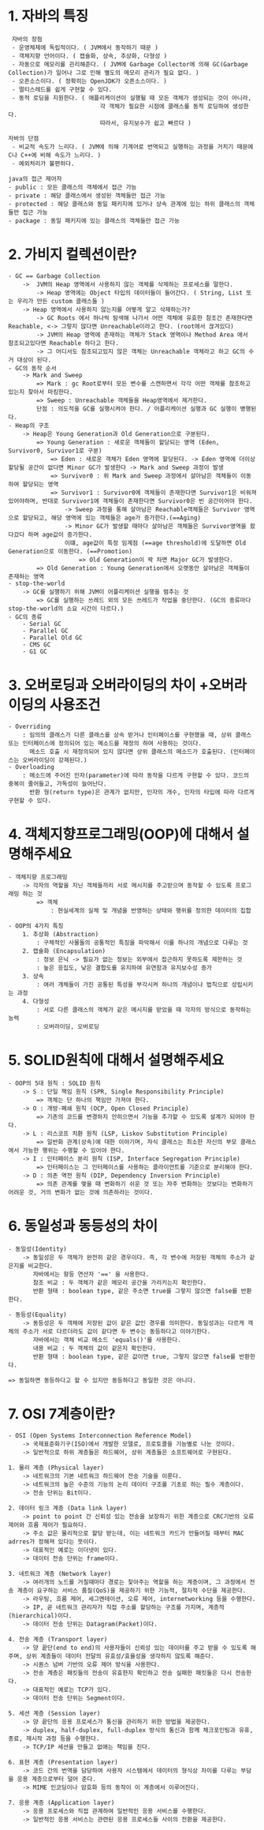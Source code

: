 # 1. 자바의 특징
     자바의 장점
     - 운영체제에 독립적이다. ( JVM에서 동작하기 때문 )
     - 객체지향 언어이다. ( 캡슐화, 상속, 추상화, 다형성 )
     - 자동으로 메모리를 괸리해준다. ( JVM에 Garbage Collector에 의해 GC(Garbage Collection)가 일어나 그로 인해 별도의 메모리 관리가 필요 없다. )
     - 오픈소스이다. ( 정확히는 OpenJDK가 오픈소스이다. )
     - 멀티스레드를 쉽게 구현할 수 있다.
     - 동적 로딩을 지원한다. ( 애플리케이션이 실행될 때 모든 객체가 생성되는 것이 아니라, 
                              각 객체가 필요한 시점에 클래스를 동적 로딩하여 생성한다. 
                              따라서, 유지보수가 쉽고 빠르다 )
    
    자바의 단점
     - 비교적 속도가 느리다. ( JVM에 의해 기계어로 번역되고 실행하는 과정을 거치기 때문에 C나 C++에 비해 속도가 느리다. )
     - 예외처리가 불편하다.

    java의 접근 제어자
    - public : 모든 클래스의 객체에서 접근 가능
    - private : 해당 클래스에서 생성된 객체들만 접근 가능
    - protected : 해당 클래스와 동일 패키지에 있거나 상속 관계에 있는 하위 클래스의 객체들만 접근 가능
    - package : 동일 패키지에 있는 클래스의 객체들만 접근 가능


# 2. 가비지 컬렉션이란?
    - GC == Garbage Collection
        ->  JVM의 Heap 영역에서 사용하지 않는 객체를 삭제하는 프로세스를 말한다.
            -> Heap 영역에는 Object 타입의 데이터들이 들어간다. ( String, List 또는 우리가 만든 custom 클래스들 )
        -> Heap 영역에서 사용하지 않는지를 어떻게 알고 삭제하는가?
            -> GC Roots 에서 하나씩 탐색해 나가서 어떤 객체에 유효한 참조간 존재한다면 Reachable, <-> 그렇지 않다면 Unreachable이라고 한다. (root에서 끊겨있다) 
            -> JVM의 Heap 영역에 존재하는 객체가 Stack 영역이나 Method Area 에서 참조되고있다면 Reachable 하다고 한다.
            -> 그 어디서도 참조되고있지 않은 객체는 Unreachable 객체라고 하고 GC의 수거 대상이 된다.
    - GC의 동작 순서
        -> Mark and Sweep
            => Mark : gc Root로부터 모든 변수를 스캔하면서 각각 어떤 객체를 참조하고 있는지 찾아서 마킹한다.
            => Sweep : Unreachable 객체들을 Heap영역에서 제거한다.
            단점 : 의도적을 GC를 실행시켜야 한다. / 어플리케이션 실행과 GC 실행이 병행된다.
    - Heap의 구조
        -> Heap은 Young Generation과 Old Generation으로 구분된다.
            => Young Generation : 새로운 객체들이 할당되는 영역 (Eden, Survivor0, Survivor1로 구분)
                => Eden : 새로운 객체가 Eden 영역에 할당된다. -> Eden 영역에 더이상 할당될 공간이 없다면 Minor GC가 발생한다 -> Mark and Sweep 과정이 발생
                => Survivor0 : 위 Mark and Sweep 과정에서 살아남은 객체들이 이동하여 할당되는 영역
                => Survivor1 : Survivor0에 객체들이 존재한다면 Survivor1은 비워져 있어야하며, 반대로 Survivor1에 객체들이 존재한다면 Survivor0은 빈 공간이어야 한다.
                    -> Sweep 과정을 통해 살아남은 Reachable객체들은 Survivor 영역으로 할당되고, 해당 영역에 있는 객체들은 age가 증가한다.(==Aging)
                    -> Minor GC가 발생할 때마다 살아남은 객체들은 Survivor영역을 왔다갔다 하며 age값이 증가한다.
                    이떄, age값이 특정 임계점 (==age threshold)에 도달하면 Old Generation으로 이동한다. (==Promotion)
                        => Old Generation이 꽉 차면 Major GC가 발생한다.
            => Old Generation : Young Generation에서 오랫동안 살아남은 객체들이 존재하는 영역
    - stop-the-world
        -> GC를 실행하기 위해 JVM이 어플리케이션 실행을 멈추는 것
            => GC를 실행하는 쓰레드 외의 모든 쓰레드가 작업을 중단한다. (GC의 종류마다 stop-the-world의 소요 시간이 다르다.)
    - GC의 종류
        - Serial GC
        - Parallel GC
        - Parallel Old GC
        - CMS GC
        - G1 GC

# 3. 오버로딩과 오버라이딩의 차이 +오버라이딩의 사용조건
    - Overriding
        : 임의의 클래스가 다른 클래스를 상속 받거나 인터페이스를 구현했을 때, 상위 클래스 또는 인터페이스에 정의되어 있는 메소드를 재정의 하여 사용하는 것이다. 
          메소드 호출 시 재정의되어 있지 않다면 상위 클래스의 메소드가 호출된다. (인터페이스는 오버라이딩이 강제된다.)
    - Overloading
        : 메소드에 주어진 인자(parameter)에 따라 동작을 다르게 구현할 수 있다. 코드의 중복이 줄어들고, 가독성이 늘어난다. 
          반환 형(return type)은 관계가 없지만, 인자의 개수, 인자의 타입에 따라 다르게 구현할 수 있다.

# 4. 객체지향프로그래밍(OOP)에 대해서 설명해주세요
    - 객체지향 프로그래밍
        -> 각자의 역할을 지닌 객체들끼리 서로 메시지를 주고받으며 동작할 수 있도록 프로그래밍 하는 것
            => 객체
                : 현실세계의 실체 및 개념을 반영하는 상태와 행위를 정의한 데이터의 집합

    - OOP의 4가지 특징
        1. 추상화 (Abstraction)
            : 구체적인 사물들의 공통적인 특징을 파악해서 이를 하나의 개념으로 다루는 것
        2. 캡슐화 (Encapsulation)
            : 정보 은닉 -> 필요가 없는 정보는 외부에서 접근하지 못하도록 제한하는 것
            : 높은 응집도, 낮은 결합도를 유지하여 유연함과 유지보수성 증가
        3. 상속
            : 여러 개체들이 가진 공통된 특성을 부각시켜 하나의 개념이나 법칙으로 성립시키는 과정
        4. 다형성
            : 서로 다른 클래스의 객체가 같은 메시지를 받았을 때 각자의 방식으로 동작하는 능력
            : 오버라이딩, 오버로딩

# 5. SOLID원칙에 대해서 설명해주세요
    - OOP의 5대 원칙 : SOLID 원칙
        -> S : 단일 책임 원칙 (SPR, Single Responsibility Principle)
            => 객체는 단 하나의 책임만 가져야 한다.
        -> O : 개방-폐쇄 원칙 (OCP, Open Closed Principle)
            => 기존의 코드를 변경하지 안히으면서 기능을 추가할 수 있도록 설계가 되어야 한다.
        -> L : 리스코프 치환 원칙 (LSP, Liskov Substitution Principle)
            => 일반화 관계(상속)에 대한 이야기며, 자식 클래스는 최소한 자신의 부모 클래스에서 가능한 행위는 수행할 수 있어야 한다.
        -> I : 인터페이스 분리 원칙 (ISP, Interface Segregation Principle)
            => 인터페이스는 그 인터페이스를 사용하는 클라이언트를 기준으로 분리해야 한다.
        -> D : 의존 역전 원칙 (DIP, Dependency Inversion Principle)
            => 의존 관계를 맺을 때 변화하기 쉬운 것 또는 자주 변화하는 것보다는 변화하기 어려운 것, 거의 변화가 없는 것에 의존하라는 것이다.


# 6. 동일성과 동등성의 차이
    - 동일성(Identity)
        -> 동일성은 두 객체가 완전히 같은 경우이다. 즉, 각 변수에 저장된 객체의 주소가 같은지를 비교한다. 
           자바에서는 항등 연산자 '==' 을 사용한다.
           참조 비교 : 두 객체가 같은 메모리 공간을 가리키는지 확인한다.
           반환 형태 : boolean type, 같은 주소면 true를 그렇지 않으면 false를 반환한다.

    - 동등성(Equality)
        -> 동등성은 두 객체에 저장된 값이 같은 값인 경우를 의미한다. 동일성과는 다르게 객체의 주소가 서로 다르더라도 값이 같다면 두 변수는 동등하다고 이야기한다.
           자바에서는 객체 비교 메소드 'equals()'를 사용한다.
           내용 비교 : 두 객체의 값이 같은지 확인한다.
           반환 형태 : boolean type, 같은 값이면 true, 그렇지 않으면 false를 반환한다.

    => 동일하면 동등하다고 할 수 있지만 동등하다고 동일한 것은 아니다.


# 7. OSI 7계층이란?
    - OSI (Open Systems Interconnection Reference Model)
        -> 국제표준화기구(ISO)에서 개발한 모델로, 프로토콜을 기능별로 나눈 것이다.
        -> 일반적으로 하위 계층들은 하드웨어, 상위 계층들은 소프트웨어로 구현된다.

    1. 물리 계층 (Physical layer)
        -> 네트워크의 기본 네트워크 하드웨어 전송 기술을 이룬다.
        -> 네트워크의 높은 수준의 기능의 논리 데이터 구조를 기초로 하는 필수 계층이다.
        -> 전송 단위는 Bit이다.

    2. 데이터 링크 계층 (Data link layer)
        -> point to point 간 신뢰성 있는 전송을 보장하기 위한 계층으로 CRC기반의 오류 제어와 흐름 제어가 필요하다.
        -> 주소 값은 물리적으로 할당 받는데, 이는 네트워크 카드가 만들어질 때부터 MAC adrres가 정해져 있다는 뜻이다.
        -> 대표적인 예로는 이더넷이 있다.
        -> 데이터 전송 단위는 frame이다.

    3. 네트워크 계층 (Network layer)
        -> 여러개의 노드를 거칠때마다 경로는 찾아주는 역할을 하는 계층이며, 그 과정에서 전송 계층이 요구하는 서비스 품질(QoS)을 제공하기 위한 기능적, 절차적 수단을 제공한다.
        -> 라우팅, 흐름 제어, 세그멘테이션, 오류 제어, internetworking 등을 수행한다.
        -> IP, 곧 네트워크 관리자가 직접 주소를 할당하는 구조를 가지며, 계층적(hierarchical)이다.
        -> 데이터 전송 단위는 Datagram(Packet)이다.

    4. 전송 계층 (Transport layer)
        -> 양 끝단(end to end)의 사용자들이 신뢰성 있는 데이터를 주고 받을 수 있도록 해주며, 상위 계층들이 데이터 전달의 유효성/효율성을 생각하지 않도록 해준다.
        -> 시퀀스 넘버 기반의 오류 제어 방식을 사용한다.
        -> 전송 계층은 패킷들의 전송이 유효한지 확인하고 전송 실패한 패킷들은 다시 전송한다.
        -> 대표적인 예로는 TCP가 있다.
        -> 데이터 전송 단위는 Segment이다.

    5. 세션 계층 (Session layer)
        -> 양 끝단의 응용 프로세스가 통신을 관리하기 위한 방법을 제공한다.
        -> duplex, half-duplex, full-duplex 방식의 통신과 함께 체크포인팅과 유휴, 종료, 재시작 과정 등을 수행한다.
        -> TCP/IP 세션을 만들고 없애는 책임을 진다.

    6. 표현 계층 (Presentation layer)
        -> 코드 간의 번역을 담당하여 사용자 시스템에서 데이터의 형식상 차이를 다루는 부담을 응용 계층으로부터 덜어 준다.
        -> MIME 인코딩이나 암호화 등의 동작이 이 계층에서 이루어진다.

    7. 응용 계층 (Application layer)
        -> 응용 프로세스와 직접 관계하여 일반적인 응용 서비스를 수행한다.
        -> 일반적인 응용 서비스는 관련된 응용 프로세스들 사이의 전환을 제공한다.

